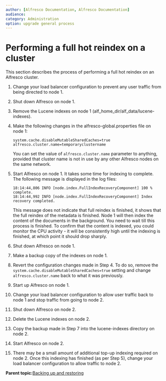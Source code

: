 ```yaml
---
author: [Alfresco Documentation, Alfresco Documentation]
audience: 
category: Administration
option: upgrade general process
---
```


# Performing a full hot reindex on a cluster

This section describes the process of performing a full hot reindex on an Alfresco cluster.

1.  Change your load balancer configuration to prevent any user traffic from being directed to node 1.

2.  Shut down Alfresco on node 1.

3.  Remove the Lucene indexes on node 1 \(alf\_home\_dir/alf\_data/lucene-indexes\).

4.  Make the following changes in the alfresco-global.properties file on node 1:

    ```
    system.cache.disableMutableSharedCaches=true 
    alfresco.cluster.name=temporaryclustername   
    ```

    You can set the value of `alfresco.cluster.name` parameter to anything, provided that cluster name is not in use by any other Alfresco nodes on the same network.

5.  Start Alfresco on node 1. It takes some time for indexing to complete. The following message is displayed in the log files:

    ```
    18:14:44,806 INFO [node.index.FullIndexRecoveryComponent] 100 %  complete. 
    18:14:44,992 INFO [node.index.FullIndexRecoveryComponent] Index recovery completed.
    ```

    This message does not indicate that full reindex is finished, it shows that the full reindex of the metadata is finished. Node 1 will then index the content of the documents in the background. You need to wait till this process is finished. To confirm that the content is indexed, you could monitor the CPU activity - it will be consistently high until the indexing is finished, at which point it should drop sharply.

6.  Shut down Alfresco on node 1.

7.  Make a backup copy of the indexes on node 1.

8.  Revert the configuration changes made in Step 4. To do so, remove the `system.cache.disableMutableSharedCaches=true` setting and change `alfresco.cluster.name` back to what it was previously.

9.  Start up Alfresco on node 1.

10. Change your load balancer configuration to allow user traffic back to node 1 and stop traffic from going to node 2.

11. Shut down Alfresco on node 2.

12. Delete the Lucene indexes on node 2.

13. Copy the backup made in Step 7 into the lucene-indexes directory on node 2.

14. Start Alfresco on node 2.

15. There may be a small amount of additional top-up indexing required on node 2. Once this indexing has finished \(as per Step 5\), change your load balancer configuration to allow traffic to node 2.


**Parent topic:**[Backing up and restoring](../concepts/ch-backup-restore.md)

